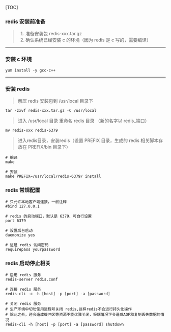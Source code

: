 [TOC]

### redis 安装前准备

> 1. 准备安装包 redis-xxx.tar.gz
> 2. 确认系统已经安装 c 的环境（因为 redis 是 c 写的，需要编译）

---

### 安装 c 环境

~~~shell
yum install -y gcc-c++
~~~

---

### 安装 redis

> 解压 redis 安装包到 /usr/local 目录下

~~~shell
tar -zxvf redis-xxx.tar.gz -C /usr/local
~~~

> 进入 /usr/local 目录 重命名 redis 目录 （新的名字以 redis_端口）

~~~shell
mv redis-xxx redis-6379
~~~

> 进入redis目录，安装redis（设置 PREFIX 目录，生成的 redis 相关脚本存放在 PREFIX/bin 目录下）

~~~shell
# 编译
make

# 安装
make PREFIX=/usr/local/redis-6379/ install
~~~

### redis 常规配置

~~~shell
# 只允许本地客户端连接，一般注释
#bind 127.0.0.1

# redis 的启动端口，默认是 6379，可自行设置
port 6379

# 设置后台启动
daemonize yes

# 这是 redis 访问密码
requirepass yourpassword
~~~

### redis 启动停止相关

~~~shell
# 启用 redis 服务
redis-server redis.conf

# 连接 redis 服务
redis-cli -c -h [host] -p [port] -a [password]

# 关闭 redis 服务
# 生产环境中切勿使用进程号关闭 redis,这样redis不会进行持久化操作
# 除此之外，还会造成缓冲区等资源不能优雅关闭，极端情况下会造成AOF和复制丢失数据的情况
redis-cli -h [host] -p [port] -a [password] shutdown
~~~

